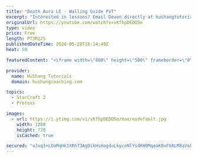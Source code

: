 ```yaml
---
title: "Death Aura LE - Walling Guide PvT"
excerpt: "Interested in lessons? Email Devon directly at hushangtutorials@outlook.com ------------------------------------------------------------------------------------------------------- Want to support HuShang Tutorials directly? Patreon is a website where you can contribute a monthly donation that will help"
originalUrl: https://youtube.com/watch?v=vKfhpDEDO5o
type: video
price: Free
length: PT3M22S
publishedDateTime: 2020-05-28T16:14:48Z
heat: 50

featuredContent: "<iframe width=\"800\" height=\"500\" frameborder=\"0\" src=\"https://www.youtube.com/embed/vKfhpDEDO5o\" allow=\"accelerometer; autoplay; encrypted-media; gyroscope; picture-in-picture\" allowfullscreen></iframe>"

provider:
  name: HuShang Tutorials
  domain: hushangcoaching.com

topics:
  - StarCraft 2
  - Protoss

images:
  - url: https://i.ytimg.com/vi/vKfhpDEDO5o/maxresdefault.jpg
    width: 1280
    height: 720
    isCached: true

secured: "uJxq3+LOoMqHk1XRh73AgDikHsHogduLkyceNlYsdKH0MqeaK0xFUALM8aVebTWKfqL64cnO4Hd11FS5I6Hed4mH5cKmTwJGb+FKoFmRo//LrPmf/sHMf1kuhXEk7fr+DzHl/Hiu19csu+GwU1LA0Z6fAqmxo7PSmDDopW0EExpmEYfW0ROXivhpibgbo0Hm1125tBichFXAc9qYCvazQBMUVGyZOdOLhwr1/MeqeSoMDFvVG0c2BiHBVFHbDWw0T8zGQDBbrl9ecKYs+AG5L2Wqtp2qgkxuYJ3fk/gIQh1/Sa4EdSnKfYSubTZGNolxQC/h50pcF47OZ6OCzCDR4dCwIDw6PgSUyK35XWBe36xdQV6iUF6zR4cFsHzjhBXpOwoRiyF8M7QE3XMYXjRHJAwqGlEIRaRN8H9CZ3+3nL0=;oImNAS7+Ula48TtCoat3xg=="
---
```


